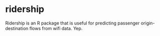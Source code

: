 # ridership
Ridership is an R package that is useful for predicting passenger origin-destination flows from wifi data. Yep.

